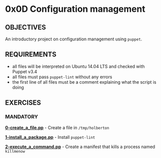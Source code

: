 # 0x0D Configuration management

## OBJECTIVES   
An introductory project on configuration management using `puppet`.   

## REQUIREMENTS   
   * all files will be interpreted on Ubuntu 14.04 LTS and checked with Puppet v3.4   
   * all files must pass `puppet-lint` without any errors   
   * the first line of all files must be a comment explaining what the script is doing 

## EXERCISES   

### MANDATORY   

**[0-create_a_file.pp](0-create_a_file.pp)** - Create a file in `/tmp/holberton`    

**[1-install_a_package.pp](1-install_a_package.pp)** - Install `puppet-lint`    

**[2-execute_a_command.pp](2-execute_a_command.pp)** - Create a manifest that kills a process named `killmenow`   
